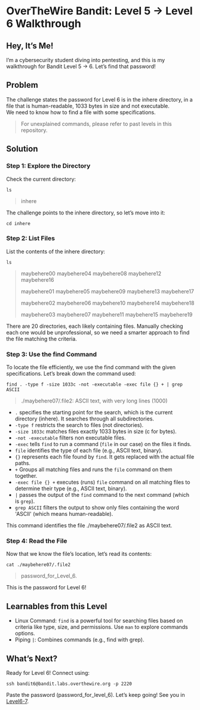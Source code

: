 # OverTheWire Bandit: Level 5 → Level 6 Walkthrough

## Hey, It’s Me!
I’m a cybersecurity student diving into pentesting, and this is my walkthrough for Bandit Level 5 → 6. Let’s find that password!

## Problem
The challenge states the password for Level 6 is in the inhere directory, in a file that is human-readable, 1033 bytes in size and not executable.</br>
We need to know how to find a file with some specifications.
> For unexplained commands, please refer to past levels in this repository.


## Solution
### Step 1: Explore the Directory
Check the current directory:
```
ls
```
> inhere

The challenge points to the inhere directory, so let’s move into it:
```
cd inhere
```

### Step 2: List Files
List the contents of the inhere directory:
```
ls
```
> maybehere00  maybehere04  maybehere08  maybehere12  maybehere16
> 
> maybehere01  maybehere05  maybehere09  maybehere13  maybehere17
> 
> maybehere02  maybehere06  maybehere10  maybehere14  maybehere18
> 
> maybehere03  maybehere07  maybehere11  maybehere15  maybehere19

There are 20 directories, each likely containing files. Manually checking each one would be unprofessional, so we need a smarter approach to find the file matching the criteria.

### Step 3: Use the find Command
To locate the file efficiently, we use the find command with the given specifications. Let’s break down the command used:
```
find . -type f -size 1033c -not -executable -exec file {} + | grep ASCII
```
> ./maybehere07/.file2: ASCII text, with very long lines (1000)

- `.` specifies the starting point for the search, which is the current directory (inhere). It searches through all subdirectories.
- `-type f` restricts the search to files (not directories).
- `-size 1033c` matches files exactly 1033 bytes in size (c for bytes).
- `-not -executable` filters non executable files.
- `-exec` tells `find` to run a command (`file` in our case) on the files it finds.
- `file` identifies the type of each file (e.g., ASCII text, binary).
- `{}` represents each file found by `find`. It gets replaced with the actual file paths.
- `+` Groups all matching files and runs the `file` command on them together.
- `-exec file {} +` executes (runs) `file` command on all matching files to determine their type (e.g., ASCII text, binary).
- `|` passes the output of the `find` command to the next command (which is `grep`).
- `grep ASCII` filters the output to show only files containing the word 'ASCII' (which means human-readable).

This command identifies the file ./maybehere07/.file2 as ASCII text.

### Step 4: Read the File
Now that we know the file’s location, let’s read its contents:
```
cat ./maybehere07/.file2
```
> password_for_Level_6.

This is the password for Level 6!

## Learnables from this Level
- Linux Command: `find` is a powerful tool for searching files based on criteria like type, size, and permissions. Use `man` to explore commands options.
- Piping `|`: Combines commands (e.g., find with grep).

## What’s Next?
Ready for Level 6! Connect using:
```
ssh bandit6@bandit.labs.overthewire.org -p 2220
```
Paste the password (password_for_level_6). Let’s keep going! See you in [Level6-7](Level6-7.md).
